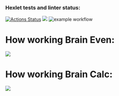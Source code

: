 ### Hexlet tests and linter status:
[![Actions Status](https://github.com/shaolanx/frontend-project-lvl1/workflows/hexlet-check/badge.svg)](https://github.com/shaolanx/frontend-project-lvl1/actions)
<a href="https://codeclimate.com/github/codeclimate/codeclimate/maintainability"><img src="https://api.codeclimate.com/v1/badges/a99a88d28ad37a79dbf6/maintainability" /></a>
![example workflow](https://github.com/shaolanx/frontend-project-lvl1/actions/workflows/make-lint.yml/badge.svg)
# How working Brain Even:
<a href="https://asciinema.org/a/CVqnMSQ0qsxakYrL8n0y8h7eK" target="_blank"><img src="https://asciinema.org/a/CVqnMSQ0qsxakYrL8n0y8h7eK.svg" /></a>
# How working Brain Calc:
<a href="https://asciinema.org/a/476074" target="_blank"><img src="https://asciinema.org/a/476074.svg" /></a>
